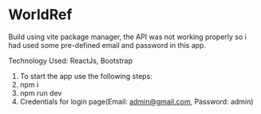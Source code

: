# WorldRef
Build using vite package manager, the API was not working properly so i had used some pre-defined email and password in this app.

Technology Used: ReactJs, Bootstrap

1. To start the app use the following steps:
2. npm i
3. npm run dev
4. Credentials for login page(Email: admin@gmail.com, Password: admin)

